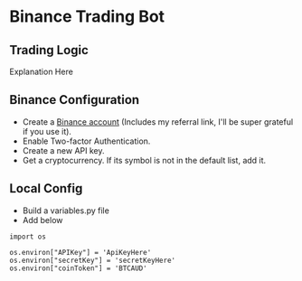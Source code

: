 # Binance Trading Bot

## Trading Logic

Explanation Here

## Binance Configuration

- Create a [Binance account](https://www.binance.com/en-AU/register?ref=C4IXSKA1) (Includes my referral link, I'll be super grateful if you use it).
- Enable Two-factor Authentication.
- Create a new API key.
- Get a cryptocurrency. If its symbol is not in the default list, add it.

## Local Config

- Build a variables.py file
- Add below

```
import os

os.environ["APIKey"] = 'ApiKeyHere'
os.environ["secretKey"] = 'secretKeyHere'
os.environ["coinToken"] = 'BTCAUD'
```
